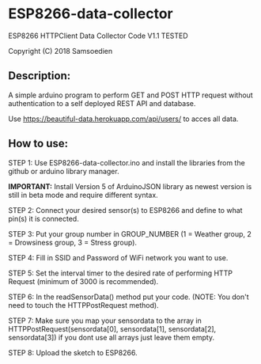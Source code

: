 # ESP8266-data-collector

ESP8266 HTTPClient Data Collector Code V1.1 TESTED

Copyright (C) 2018 Samsoedien

## Description:

A simple arduino program to perform GET and POST HTTP request without authentication to a self deployed REST API and database.

Use https://beautiful-data.herokuapp.com/api/users/ to acces all data.

## How to use:

STEP 1: Use ESP8266-data-collector.ino and install the libraries from the github or arduino library manager.

**IMPORTANT:** Install Version 5 of ArduinoJSON library as newest version is still in beta mode and require different syntax.

STEP 2: Connect your desired sensor(s) to ESP8266 and define to what pin(s) it is connected.

STEP 3: Put your group number in GROUP_NUMBER (1 = Weather group, 2 = Drowsiness group, 3 = Stress group).

STEP 4: Fill in SSID and Password of WiFi network you want to use.

STEP 5: Set the interval timer to the desired rate of performing HTTP Request (minimum of 3000 is recommended).

STEP 6: In the readSensorData() method put your code. (NOTE: You don't need to touch the HTTPPostRequest method).

STEP 7: Make sure you map your sensordata to the array in HTTPPostRequest(sensordata[0], sensordata[1], sensordata[2], sensordata[3]) if you dont use all arrays just leave them empty.

STEP 8: Upload the sketch to ESP8266.

